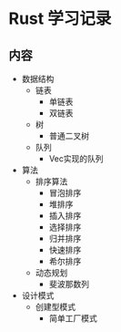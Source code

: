 # Rust  学习记录

## 内容
- 数据结构
    - 链表
      - 单链表
      - 双链表
    - 树
      - 普通二叉树
    - 队列
      - Vec实现的队列
- 算法
  - 排序算法
    - 冒泡排序
    - 堆排序
    - 插入排序
    - 选择排序
    - 归并排序
    - 快速排序
    - 希尔排序
  - 动态规划
    - 斐波那数列
- 设计模式
  - 创建型模式
    - 简单工厂模式